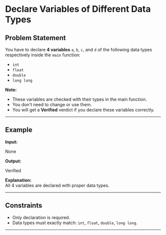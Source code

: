 # Declare Variables of Different Data Types

## Problem Statement
You have to declare **4 variables** `a`, `b`, `c`, and `d` of the following data types respectively inside the `main` function:  
- `int`  
- `float`  
- `double`  
- `long long`  

**Note:**  
- These variables are checked with their types in the main function.  
- You don't need to change or use them.  
- You will get a **Verified** verdict if you declare these variables correctly.

---

## Example

**Input:**  

None


**Output:**  

Verified


**Explanation:**  
All 4 variables are declared with proper data types.

---

## Constraints
- Only declaration is required.  
- Data types must exactly match: `int`, `float`, `double`, `long long`.

---
